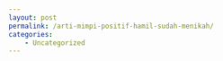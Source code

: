 ```yaml
---
layout: post
permalink: /arti-mimpi-positif-hamil-sudah-menikah/
categories:
    - Uncategorized
---
```


